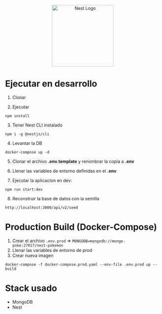<p align="center">
  <a href="http://nestjs.com/" target="blank"><img src="https://nestjs.com/img/logo-small.svg" width="200" alt="Nest Logo" /></a>
</p>

# Ejecutar en desarrollo

1. Clonar

2. Ejecutar
```
npm install
```

3. Tener Nest CLI instalado
```
npm i -g @nestjs/cli
```

4. Levantar la DB
```
docker-compose up -d
```

5. Clonar el archivo __.env.template__ y renombrar la copia a __.env__

6. Llenar las variables de entorno definidas en el __.env__

7. Ejecutar la aplicacion en dev:
```
npm run start:dev
```

8. Reconstruir la base de datos con la semilla
```
http://localhost:3000/api/v2/seed
```

# Production Build (Docker-Compose)

1. Crear el archivo ```.env.prod``` => 
  ```MONGODB=mongodb://mongo-poke:27017/nest-pokemon```
2. Llenar las variables de entorno de prod
3. Crear nueva imagen
```
docker-compose -f docker-compose.prod.yaml --env-file .env.prod up --build
```

# Stack usado
* MongoDB
* Nest